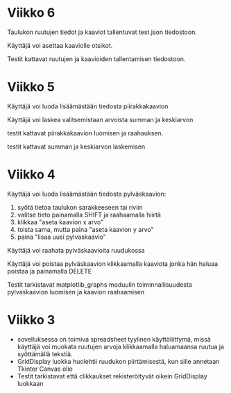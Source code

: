 # Viikko 6  

Taulukon ruutujen tiedot ja kaaviot tallentuvat test.json tiedostoon.  

Käyttäjä voi asettaa kaaviolle otsikot.  

Testit kattavat ruutujen ja kaavioiden tallentamisen tiedostoon.  


# Viikko 5  

Käyttäjä voi luoda lisäämästään tiedosta piirakkakaavion  

Käyttäjä voi laskea valitsemistaan arvoista summan ja keskiarvon 

testit kattavat piirakkakaavion luomisen ja raahauksen.

testit kattavat summan ja keskiarvon laskemisen

# Viikko 4  

Käyttäjä voi luoda lisäämästään tiedosta pylväskaavion:  
1. syötä tietoa taulukon sarakkeeseen tai riviin  
2. valitse tieto painamalla SHIFT ja raahaamalla hiirtä  
3. klikkaa "aseta kaavion x arvo"  
4. toista sama, mutta paina "aseta kaavion y arvo"  
5. paina "lisaa uusi pylvaskaavio"  

Käyttäjä voi raahata pylväskaavioita ruudukossa  

Käyttäjä voi poistaa pylväskaavion klikkaamalla kaaviota jonka hän haluaa poistaa ja painamalla DELETE  

Testit tarkistavat matplotlib_graphs moduulin toiminnallisuudesta pylvaskaavion luomisen ja kaavion raahaamisen  

# Viikko 3  
- sovelluksessa on toimiva spreadsheet tyylinen käyttöliittymä, missä käyttäjä voi muokata ruutujen arvoja klikkaamalla haluamaansa ruutua ja syöttämällä tekstiä.  
- GridDisplay luokka huolehtii ruudukon piirtämisestä, kun sille annetaan Tkinter Canvas olio  
- Testit tarkistavat että clikkaukset rekisteröityvät oikein GridDisplay luokkaan  
